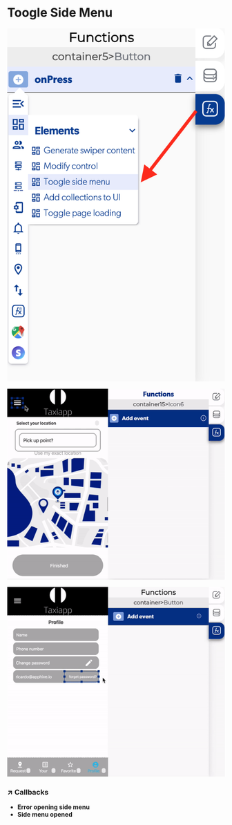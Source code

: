 # Toogle Side Menu

![](../../../.gitbook/assets/captura-de-pantalla-2020-02-10-a-la-s-10.22.52.png)

![](../../../.gitbook/assets/ezgif.com-video-to-gif-7%20%282%29.gif)

![](../../../.gitbook/assets/ezgif.com-video-to-gif-8.gif)



### ↗ Callbacks <a id="entry-vars"></a>

* **Error opening side menu**
* **Side menu opened**

